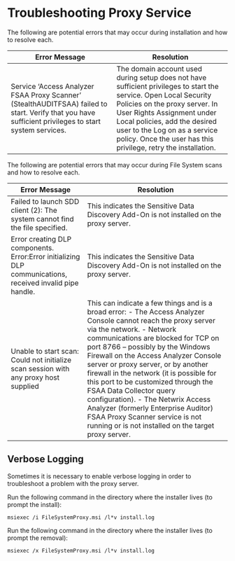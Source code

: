 # Troubleshooting Proxy Service

The following are potential errors that may occur during installation and how to resolve each.

| Error Message                                                                                                                                         | Resolution                                                                                                                                                                                                                                                                                                         |
| ----------------------------------------------------------------------------------------------------------------------------------------------------- | ------------------------------------------------------------------------------------------------------------------------------------------------------------------------------------------------------------------------------------------------------------------------------------------------------------------ |
| Service ‘Access Analyzer FSAA Proxy Scanner’ (StealthAUDITFSAA) failed to start. Verify that you have sufficient privileges to start system services. | The domain account used during setup does not have sufficient privileges to start the service. Open Local Security Policies on the proxy server. In User Rights Assignment under Local policies, add the desired user to the Log on as a service policy. Once the user has this privilege, retry the installation. |

The following are potential errors that may occur during File System scans and how to resolve each.

| Error Message                                                                                             | Resolution                                                                                                                                                                                                                                                                                                                                                                                                                                                                                                                                                                             |
| --------------------------------------------------------------------------------------------------------- | -------------------------------------------------------------------------------------------------------------------------------------------------------------------------------------------------------------------------------------------------------------------------------------------------------------------------------------------------------------------------------------------------------------------------------------------------------------------------------------------------------------------------------------------------------------------------------------- |
| Failed to launch SDD client (2): The system cannot find the file specified.                               | This indicates the Sensitive Data Discovery Add-On is not installed on the proxy server.                                                                                                                                                                                                                                                                                                                                                                                                                                                                                               |
| Error creating DLP components. Error:Error initializing DLP communications, received invalid pipe handle. | This indicates the Sensitive Data Discovery Add-On is not installed on the proxy server.                                                                                                                                                                                                                                                                                                                                                                                                                                                                                               |
| Unable to start scan: Could not initialize scan session with any proxy host supplied                      | This can indicate a few things and is a broad error: - The Access Analyzer Console cannot reach the proxy server via the network. - Network communications are blocked for TCP on port 8766 – possibly by the Windows Firewall on the Access Analyzer Console server or proxy server, or by another firewall in the network (it is possible for this port to be customized through the FSAA Data Collector query configuration). - The Netwrix Access Analyzer (formerly Enterprise Auditor) FSAA Proxy Scanner service is not running or is not installed on the target proxy server. |

## Verbose Logging

Sometimes it is necessary to enable verbose logging in order to troubleshoot a problem with the
proxy server.

Run the following command in the directory where the installer lives (to prompt the install):

```
msiexec /i FileSystemProxy.msi /l*v install.log
```

Run the following command in the directory where the installer lives (to prompt the removal):

```
msiexec /x FileSystemProxy.msi /l*v install.log
```
